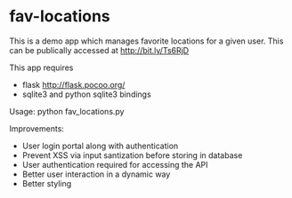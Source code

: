 fav-locations
=============

This is a demo app which manages favorite locations for a given user.
This can be publically accessed at http://bit.ly/Ts6RjD

This app requires
- flask http://flask.pocoo.org/
- sqlite3 and python sqlite3 bindings

Usage:
python fav_locations.py

Improvements:
- User login portal along with authentication
- Prevent XSS via input santization before storing in database 
- User authentication required for accessing the API
- Better user interaction in a dynamic way
- Better styling
